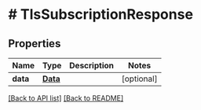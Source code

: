 # # TlsSubscriptionResponse

## Properties

Name | Type | Description | Notes
------------ | ------------- | ------------- | -------------
**data** | [**Data**](Data.md) |  | [optional]

[[Back to API list]](../../README.md#endpoints) [[Back to README]](../../README.md)
